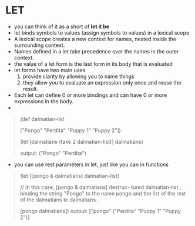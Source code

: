 # LET

- you can think of it as a short of **let it be**
- let binds symbols to values (assign symbols to values) in a lexical scope
-  A lexical scope creates a new context for names, nested inside the surrounding context. 
- Names defined in a let take precedence over the names in the outer context.
- the value of a let form is the last form in its body that is evaluated
- let forms have two main uses
    1. provide clarity by allowing you to name things
    2. they allow you to evaluate an expression only once and reuse the result.
- Each let can define 0 or more bindings and can have 0 or more expressions in the body.
- 

>(def dalmatian-list
>
>    ["Pongo" "Perdita" "Puppy 1" "Puppy 2"])
>
>    (let [dalmatians (take 2 dalmatian-list)]
>    dalmatians)
>
> output: ("Pongo" "Perdita")
>
- you can use rest parameters in let, just like you can in functions

> (let [[pongo & dalmatians] dalmatian-list]
>
> // In this case, [pongo & dalmatians] destruc- tured dalmatian-list , binding the string "Pongo" to the name pongo and the list of the rest of the dalmatians to dalmatians .
>
>    [pongo dalmatians])
> output: ["pongo" ("Perdita" "Puppy 1" "Puppy 2")]
